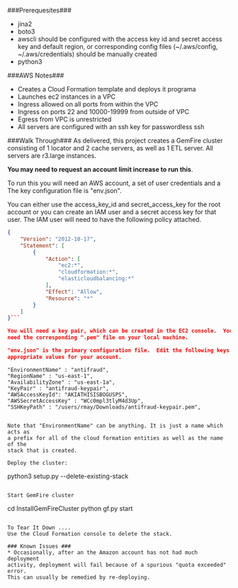 ###Prerequesites###
* jina2
* boto3
* awscli should be configured with the access key id and secret access key
and default region, or corresponding config files
(~/.aws/config, ~/.aws/credentials) should be manually created
* python3

###AWS Notes###
* Creates a Cloud Formation template and deploys it programa
* Launches ec2 instances in a VPC
* Ingress allowed on all ports from within the VPC
* Ingress on ports 22 and 10000-19999 from outside of VPC
* Egress from VPC is unrestricted
* All servers are configured with an ssh key for passwordless ssh

###Walk Through###
As delivered, this project creates a GemFire cluster consisting of 1 locator
and 2 cache servers, as well as 1 ETL server.  All servers are r3.large
instances.

__You may need to request an account limit increase to run this__.

To run this you will need an AWS account, a set of user credentials and a 
The key configuration file is "env.json".

You can either use the access_key_id and secret_access_key for the root account
or you can create an IAM user and a secret access key for that user.  The IAM
user will need to have the following policy attached.

```json
{
    "Version": "2012-10-17",
    "Statement": [
        {
            "Action": [
                "ec2:*",
                "cloudformation:*",
                "elasticloudbalancing:*"
            ],
            "Effect": "Allow",
            "Resource": "*"
        }
    ]
}```

You will need a key pair, which can be created in the EC2 console.  You will
need the corresponding ".pem" file on your local machine.

"env.json" is the primary configuration file.  Edit the following keys with
appropriate values for your account.

```
    "EnvironmentName" : "antifraud",
    "RegionName" : "us-east-1",
    "AvailabilityZone" : "us-east-1a",
    "KeyPair" : "antifraud-keypair",
    "AWSAccessKeyId": "AKIATHISISBOGUSPS",
    "AWSSecretAccessKey" : "WCc0mpl3tlyM4d3Up",
    "SSHKeyPath" : "/users/rmay/Downloads/antifraud-keypair.pem",
```

Note that "EnvironmentName" can be anything. It is just a name which acts as
a prefix for all of the cloud formation entities as well as the name of the
stack that is created.

Deploy the cluster:
```
python3 setup.py --delete-existing-stack
```

Start GemFire cluster

```
cd InstallGemFireCluster
python gf.py start
```

To Tear It Down ....
Use the Cloud Formation console to delete the stack.

### Known Issues ###
* Occasionally, after an the Amazon account has not had much deployment
activity, deployment will fail because of a spurious "quota exceeded" error.
This can usually be remedied by re-deploying.
